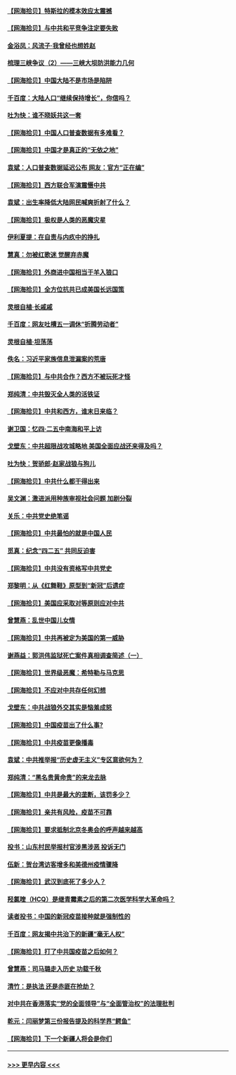 #### [【网海拾贝】特斯拉的模本效应太震撼](../pages/nsc993/n12925626.md?t=05081251) 
#### [【网海拾贝】与中共和平竞争注定要失败](../pages/nsc993/n12923326.md?t=05081251) 
#### [金浴凤：风流子‧我曾经也想姓赵](../pages/nsc993/n12920911.md?t=05081251) 
#### [梳理三峡争议（2）——三峡大坝防洪能力几何](../pages/nsc993/n12920173.md?t=05081251) 
#### [【网海拾贝】中国大陆不是市场是陷阱](../pages/nsc993/n12920143.md?t=05081251) 
#### [千百度：大陆人口“继续保持增长”，你信吗？](../pages/nsc993/n12918946.md?t=05081251) 
#### [吐为快：谁不晓妖共这一套](../pages/nsc993/n12918941.md?t=05081251) 
#### [【网海拾贝】中国人口普查数据有多难看？](../pages/nsc993/n12917822.md?t=05081251) 
#### [【网海拾贝】中国才是真正的“无依之地”](../pages/nsc993/n12915845.md?t=05081251) 
#### [袁斌：人口普查数据延迟公布 网友：官方“正在编”](../pages/nsc993/n12915748.md?t=05081251) 
#### [【网海拾贝】西方联合军演震慑中共](../pages/nsc993/n12913466.md?t=05081251) 
#### [袁斌：出生率降低大陆网民喊爽折射了什么？](../pages/nsc993/n12913365.md?t=05081251) 
#### [【网海拾贝】极权是人类的恶魔灾星](../pages/nsc993/n12910697.md?t=05081251) 
#### [伊利夏提：在自责与内疚中的挣扎](../pages/nsc993/n12910493.md?t=05081251) 
#### [慧真：勿被红歌迷 觉醒弃赤魔](../pages/nsc993/n12910485.md?t=05081251) 
#### [【网海拾贝】外商进中国相当于羊入狼口](../pages/nsc993/n12908274.md?t=05081251) 
#### [【网海拾贝】全方位抗共已成美国长远国策](../pages/nsc993/n12906878.md?t=05081251) 
#### [灵根自植‧长戚戚](../pages/nsc993/n12905585.md?t=05081251) 
#### [千百度：网友吐槽五一调休“折腾劳动者”](../pages/nsc993/n12905934.md?t=05081251) 
#### [灵根自植‧坦荡荡](../pages/nsc993/n12905562.md?t=05081251) 
#### [佚名：习近平家族信息泄漏案的荒唐](../pages/nsc993/n12904705.md?t=05081251) 
#### [【网海拾贝】与中共合作？西方不被玩死才怪](../pages/nsc993/n12903873.md?t=05081251) 
#### [郑纯清：中共毁灭全人类的活铁证](../pages/nsc993/n12903785.md?t=05081251) 
#### [【网海拾贝】中共和西方，谁末日来临？](../pages/nsc993/n12903482.md?t=05081251) 
#### [谢卫国：忆四‧二五中南海和平上访](../pages/nsc993/n12902192.md?t=05081251) 
#### [戈壁东：中共超限战攻城略地 美国全面应战还来得及吗？](../pages/nsc993/n12902297.md?t=05081251) 
#### [吐为快：贺骄郎‧赵家战狼与狗儿](../pages/nsc993/n12902280.md?t=05081251) 
#### [【网海拾贝】中共什么都干得出来](../pages/nsc993/n12897500.md?t=05081251) 
#### [吴文渊：激进派用种族审视社会问题 加剧分裂](../pages/nsc993/n12893881.md?t=05081251) 
#### [关乐：中共党史绝笔谣](../pages/nsc993/n12897270.md?t=05081251) 
#### [【网海拾贝】中共最怕的就是中国人民](../pages/nsc993/n12894705.md?t=05081251) 
#### [觅真：纪念“四二五” 共同反迫害](../pages/nsc993/n12894553.md?t=05081251) 
#### [【网海拾贝】中共没有资格写中共党史](../pages/nsc993/n12892231.md?t=05081251) 
#### [郑黎明：从《红舞鞋》原型到“新冠”后遗症](../pages/nsc993/n12890469.md?t=05081251) 
#### [【网海拾贝】美国应采取对等原则应对中共](../pages/nsc993/n12889176.md?t=05081251) 
#### [曾慧燕：乱世中国儿女情](../pages/nsc993/n12887931.md?t=05081251) 
#### [【网海拾贝】中共再被定为美国的第一威胁](../pages/nsc993/n12887580.md?t=05081251) 
#### [谢燕益：郭洪伟监狱死亡案件真相调查简述（一）](../pages/nsc993/n12885648.md?t=05081251) 
#### [【网海拾贝】世界级恶魔：希特勒与马克思](../pages/nsc993/n12884062.md?t=05081251) 
#### [【网海拾贝】不应对中共存任何幻想](../pages/nsc993/n12881460.md?t=05081251) 
#### [戈壁东：中共战狼外交其实是恼羞成怒](../pages/nsc993/n12880392.md?t=05081251) 
#### [【网海拾贝】中国疫苗出了什么事?](../pages/nsc993/n12879124.md?t=05081251) 
#### [【网海拾贝】中共疫苗更像播毒](../pages/nsc993/n12876631.md?t=05081251) 
#### [袁斌：中共推举报“历史虚无主义”专区意欲何为？](../pages/nsc993/n12876530.md?t=05081251) 
#### [郑纯清：“黑名贵黄命贵”的来龙去脉](../pages/nsc993/n12875589.md?t=05081251) 
#### [【网海拾贝】中共是最大的垄断，该罚多少？](../pages/nsc993/n12874006.md?t=05081251) 
#### [【网海拾贝】亲共有风险，疫苗不可靠](../pages/nsc993/n12872224.md?t=05081251) 
#### [【网海拾贝】要求抵制北京冬奥会的呼声越来越高](../pages/nsc993/n12868962.md?t=05081251) 
#### [投书：山东村民举报村官涉黑涉恶 投诉无门](../pages/nsc993/n12869726.md?t=05081251) 
#### [伍新：贺台湾访客增多和美德州疫情骤降](../pages/nsc993/n12865651.md?t=05081251) 
#### [【网海拾贝】武汉到底死了多少人？](../pages/nsc993/n12863707.md?t=05081251) 
#### [羟氯喹（HCQ）是继青霉素之后的第二次医学科学大革命吗？](../pages/nsc993/n12638564.md?t=05081251) 
#### [读者投书：中国的新冠疫苗接种就是强制性的](../pages/nsc993/n12859932.md?t=05081251) 
#### [千百度：网友揭中共治下的新疆“毫无人权”](../pages/nsc993/n12858385.md?t=05081251) 
#### [【网海拾贝】打了中共国疫苗之后如何？](../pages/nsc993/n12857866.md?t=05081251) 
#### [曾慧燕：司马璐走入历史 功载千秋](../pages/nsc993/n12856996.md?t=05081251) 
#### [清竹：是执法 还是赤匪在抢劫？](../pages/nsc993/n12856952.md?t=05081251) 
#### [对中共在香港落实“党的全面领导”与“全面管治权”的法理批判](../pages/nsc993/n12856929.md?t=05081251) 
#### [乾元：闫丽梦第三份报告提及的科学界“鳄鱼”](../pages/nsc993/n12855985.md?t=05081251) 
#### [【网海拾贝】下一个新疆人将会是你们](../pages/nsc993/n12855864.md?t=05081251) 

----
#### [ >>> 更早内容 <<< ](../indexes/nsc993-earlier.md)
